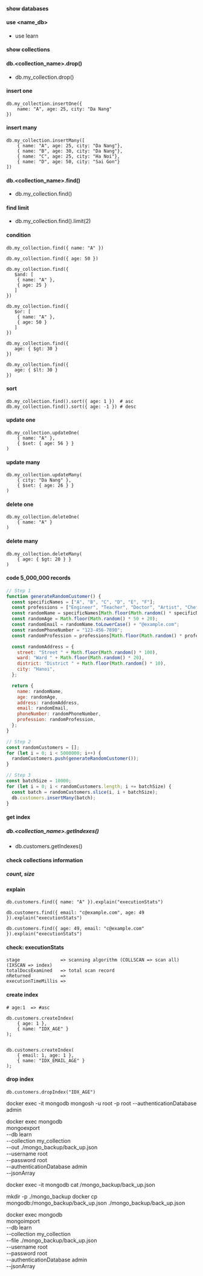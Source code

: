 #### show databases

#### use <name_db>

- use learn

#### show collections

#### db.<collection_name>.drop()

- db.my_collection.drop()

#### insert one

```
db.my_collection.insertOne({
    name: "A", age: 25, city: "Da Nang"
})
```

#### insert many

```
db.my_collection.insertMany([
    { name: "A", age: 25, city: "Da Nang"},
    { name: "B", age: 30, city: "Da Nang"},
    { name: "C", age: 25, city: "Ha Noi"},
    { name: "D", age: 50, city: "Sai Gon"}
])
```

#### db.<collection_name>.find()

- db.my_collection.find()

#### find limit

- db.my_collection.find().limit(2)

#### condition

```
db.my_collection.find({ name: "A" })

db.my_collection.find({ age: 50 })

db.my_collection.find({
   $and: [
    { name: "A" },
    { age: 25 }
   ]
})

db.my_collection.find({
   $or: [
    { name: "A" },
    { age: 50 }
   ]
})

db.my_collection.find({
   age: { $gt: 30 }
})

db.my_collection.find({
   age: { $lt: 30 }
})

```

#### sort

```
db.my_collection.find().sort({ age: 1 })  # asc
db.my_collection.find().sort({ age: -1 }) # desc

```

#### update one

```
db.my_collection.updateOne(
    { name: "A" },
    { $set: { age: 56 } }
)

```

#### update many

```
db.my_collection.updateMany(
    { city: "Da Nang" },
    { $set: { age: 26 } }
)

```

#### delete one

```
db.my_collection.deleteOne(
    { name: "A" }
)
```

#### delete many

```
db.my_collection.deleteMany(
    { age: { $gt: 20 } }
)
```

#### code 5_000_000 records

```js
// Step 1
function generateRandomCustomer() {
  const specificNames = ["A", "B", "C", "D", "E", "F"];
  const professions = ["Engineer", "Teacher", "Doctor", "Artist", "Chef"];
  const randomName = specificNames[Math.floor(Math.random() * specificNames.length)];
  const randomAge = Math.floor(Math.random() * 50 + 20);
  const randomEmail = randomName.toLowerCase() + "@example.com";
  const randomPhoneNumber = "123-456-7890";
  const randomProfession = professions[Math.floor(Math.random() * professions.length)];

  const randomAddress = {
    street: "Street " + Math.floor(Math.random() * 100),
    ward: "Ward " + Math.floor(Math.random() * 20),
    district: "District " + Math.floor(Math.random() * 10),
    city: "Hanoi",
  };

  return {
    name: randomName,
    age: randomAge,
    address: randomAddress,
    email: randomEmail,
    phoneNumber: randomPhoneNumber,
    profession: randomProfession,
  };
}

// Step 2
const randomCustomers = [];
for (let i = 0; i < 5000000; i++) {
  randomCustomers.push(generateRandomCustomer());
}

// Step 3
const batchSize = 10000;
for (let i = 0; i < randomCustomers.length; i += batchSize) {
  const batch = randomCustomers.slice(i, i + batchSize);
  db.customers.insertMany(batch);
}
```

#### get index

##### db.<collection_name>.getIndexes()

- db.customers.getIndexes()

#### check collections information

##### count, size

#### explain

```
db.customers.find({ name: "A" }).explain("executionStats")

db.customers.find({ email: "c@example.com", age: 49 }).explain("executionStats")

db.customers.find({ age: 49, email: "c@example.com" }).explain("executionStats")
```

#### check: executionStats

```
stage               => scanning algorithm (COLLSCAN => scan all) (IXSCAN => index)
totalDocsExamined   => total scan record
nReturned           =>
executionTimeMillis =>
```

####

#### create index

```
# age:1  => #asc

db.customers.createIndex(
    { age: 1 },
    { name: "IDX_AGE" }
);


db.customers.createIndex(
    { email: 1, age: 1 },
    { name: "IDX_EMAIL_AGE" }
);
```

#### drop index

```
db.customers.dropIndex("IDX_AGE")
```

docker exec -it mongodb mongosh -u root -p root --authenticationDatabase admin

docker exec mongodb \
 mongoexport \
 --db learn \
 --collection my_collection \
 --out ./mongo_backup/back_up.json \
 --username root \
 --password root \
 --authenticationDatabase admin \
 --jsonArray

docker exec -it mongodb cat /mongo_backup/back_up.json

mkdir -p ./mongo_backup
docker cp mongodb:/mongo_backup/back_up.json ./mongo_backup/back_up.json

docker exec mongodb \
 mongoimport \
 --db learn \
 --collection my_collection \
 --file ./mongo_backup/back_up.json \
 --username root \
 --password root \
 --authenticationDatabase admin \
 --jsonArray
